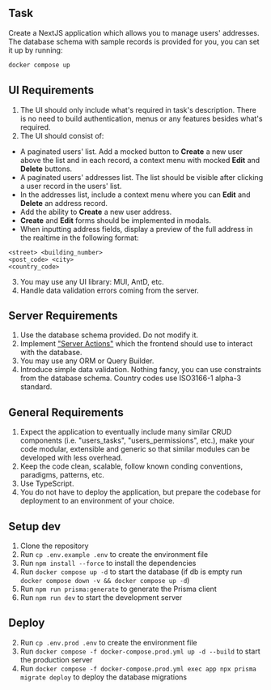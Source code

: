 ## Task

Create a NextJS application which allows you to manage users' addresses. The database schema with sample records is provided for you, you can set it up by running:

```bash
docker compose up
```

## UI Requirements

1. The UI should only include what's required in task's description. There is no need to build authentication, menus or any features besides what's required.
2. The UI should consist of:

-   A paginated users' list. Add a mocked button to **Create** a new user above the list and in each record, a context menu with mocked **Edit** and **Delete** buttons.
-   A paginated users' addresses list. The list should be visible after clicking a user record in the users' list.
-   In the addresses list, include a context menu where you can **Edit** and **Delete** an address record.
-   Add the ability to **Create** a new user address.
-   **Create** and **Edit** forms should be implemented in modals.
-   When inputting address fields, display a preview of the full address in the realtime in the following format:

```
<street> <building_number>
<post_code> <city>
<country_code>
```

3. You may use any UI library: MUI, AntD, etc.
4. Handle data validation errors coming from the server.

## Server Requirements

1. Use the database schema provided. Do not modify it.
2. Implement ["Server Actions"](https://nextjs.org/docs/app/building-your-application/data-fetching/server-actions-and-mutations) which the frontend should use to interact with the database.
3. You may use any ORM or Query Builder.
4. Introduce simple data validation. Nothing fancy, you can use constraints from the database schema. Country codes use ISO3166-1 alpha-3 standard.

## General Requirements

1. Expect the application to eventually include many similar CRUD components (i.e. "users_tasks", "users_permissions", etc.), make your code modular, extensible and generic so that similar modules can be developed with less overhead.
2. Keep the code clean, scalable, follow known conding conventions, paradigms, patterns, etc.
3. Use TypeScript.
4. You do not have to deploy the application, but prepare the codebase for deployment to an environment of your choice.

## Setup dev

1. Clone the repository
2. Run `cp .env.example .env` to create the environment file
3. Run `npm install --force` to install the dependencies
4. Run `docker compose up -d` to start the database (if db is empty run `docker compose down -v && docker compose up -d`)
5. Run `npm run prisma:generate` to generate the Prisma client
6. Run `npm run dev` to start the development server

## Deploy

2. Run `cp .env.prod .env` to create the environment file
2. Run `docker compose -f docker-compose.prod.yml up -d --build` to start the production server
3. Run `docker compose -f docker-compose.prod.yml exec app npx prisma migrate deploy` to deploy the database migrations

